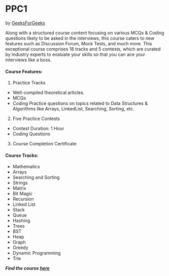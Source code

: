 # PPC1
by [GeeksForGeeks](https://www.geeksforgeeks.org/)

Along with a structured course content focusing on various MCQs & Coding questions likely to be asked in the interviews, this course caters to new features such as Discussion Forum, Mock Tests, and much more. This exceptional course comprises 18 tracks and 5 contests, which are curated by industry experts to evaluate your skills so that you can ace your interviews like a boss.

#### Course Features:

1) Practice Tracks
  * Well-compiled theoretical articles.
  * MCQs
  * Coding Practice questions on topics related to Data Structures & Algorithms like Arrays, LinkedList, Searching, Sorting, etc.

2) Five Practice Contests
  * Contest Duration: 1 Hour
  * Coding Questions
  
3) Course Completion Certificate

#### Course Tracks:

- Mathematics
- Arrays
- Searching and Sorting
- Strings
- Matrix
- Bit Magic
- Recursion
- Linked List
- Stack
- Queue
- Hashing
- Trees
- BST
- Heap
- Graph
- Greedy
- Dynamic Programming
- Trie

***Find the course [here](https://practice.geeksforgeeks.org/courses/placement-preparation-course?vC=1)***
